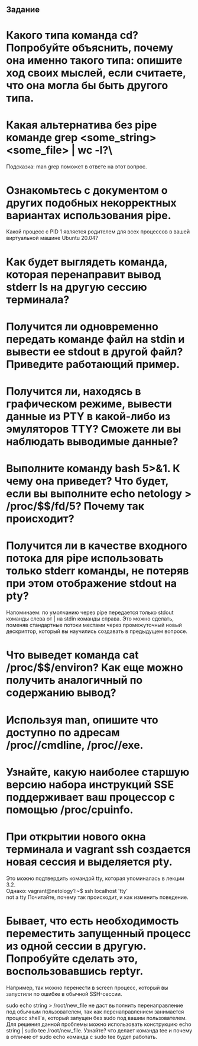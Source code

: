 ## Задание
# Какого типа команда cd? Попробуйте объяснить, почему она именно такого типа: опишите ход своих мыслей, если считаете, что она могла бы быть другого типа.

# Какая альтернатива без pipe команде grep <some_string> <some_file> | wc -l?\
Подсказка: man grep поможет в ответе на этот вопрос.

# Ознакомьтесь с документом о других подобных некорректных вариантах использования pipe.
Какой процесс с PID 1 является родителем для всех процессов в вашей виртуальной машине Ubuntu 20.04?

# Как будет выглядеть команда, которая перенаправит вывод stderr ls на другую сессию терминала?

# Получится ли одновременно передать команде файл на stdin и вывести ее stdout в другой файл? Приведите работающий пример.

# Получится ли, находясь в графическом режиме, вывести данные из PTY в какой-либо из эмуляторов TTY? Сможете ли вы наблюдать выводимые данные?

# Выполните команду bash 5>&1. К чему она приведет? Что будет, если вы выполните echo netology > /proc/$$/fd/5? Почему так происходит?

# Получится ли в качестве входного потока для pipe использовать только stderr команды, не потеряв при этом отображение stdout на pty?
Напоминаем: по умолчанию через pipe передается только stdout команды слева от | на stdin команды справа. Это можно сделать,\
поменяв стандартные потоки местами через промежуточный новый дескриптор, который вы научились создавать в предыдущем вопросе.

# Что выведет команда cat /proc/$$/environ? Как еще можно получить аналогичный по содержанию вывод?

# Используя man, опишите что доступно по адресам /proc/<PID>/cmdline, /proc/<PID>/exe.

# Узнайте, какую наиболее старшую версию набора инструкций SSE поддерживает ваш процессор с помощью /proc/cpuinfo.

# При открытии нового окна терминала и vagrant ssh создается новая сессия и выделяется pty.
Это можно подтвердить командой tty, которая упоминалась в лекции 3.2.\
Однако: vagrant@netology1:~$ ssh localhost 'tty'\
not a tty
Почитайте, почему так происходит, и как изменить поведение.

# Бывает, что есть необходимость переместить запущенный процесс из одной сессии в другую. Попробуйте сделать это, воспользовавшись reptyr. 
Например, так можно перенести в screen процесс, который вы запустили по ошибке в обычной SSH-сессии.

sudo echo string > /root/new_file не даст выполнить перенаправление под обычным пользователем, так как перенаправлением занимается процесс shell'а, который запущен без sudo под вашим пользователем. Для решения данной проблемы можно использовать конструкцию echo string | sudo tee /root/new_file. Узнайте? что делает команда tee и почему в отличие от sudo echo команда с sudo tee будет работать.


